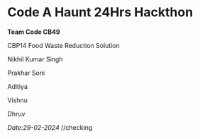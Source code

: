 <h1>Code A Haunt 24Hrs Hackthon</h1>
<p><b>Team Code CB49</b></p>
<p>CBP14 Food Waste Reduction Solution</p>
<p>Nikhil Kumar Singh</p>
<p>Prakhar Soni</p>
<p>Aditiya</p>
<p>Vishnu</p>
<p>Dhruv</p>
<i>Date:29-02-2024</i>
//checking

